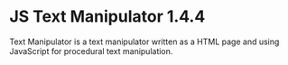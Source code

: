 # JS Text Manipulator 1.4.4
Text Manipulator is a text manipulator written as a HTML page and using JavaScript for procedural text manipulation.
